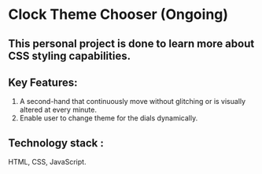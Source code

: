 # Clock Theme Chooser (Ongoing)

## This personal project is done to learn more about CSS styling capabilities.

## Key Features:
1. A second-hand that continuously move without glitching or is visually altered at every minute.
2. Enable user to change theme for the dials dynamically.

## Technology stack : 
HTML, CSS, JavaScript.
